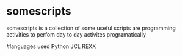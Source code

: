 # somescripts

somescripts is a collection of some useful scripts are programming activities to perfom day to day activites programatically 

#languages used
Python
JCL
REXX
